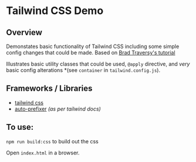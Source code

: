 # Tailwind CSS Demo

## Overview
Demonstates basic functionality of Tailwind CSS including some simple config changes that could be made. Based on [Brad Traversy's tutorial](https://www.youtube.com/watch?v=UBOj6rqRUME)

Illustrates basic utility classes that could be used, `@apply` directive, and *very* basic config alterations *(see `container` in `tailwind.config.js`).

## Frameworks / Libraries
- [tailwind css](https://tailwindcss.com/docs/installation)
- [auto-prefixer](https://www.npmjs.com/package/autoprefixer) *(as per tailwind docs)*

## To use:
`npm run build:css` to build out the css

Open `index.html` in a browser.  